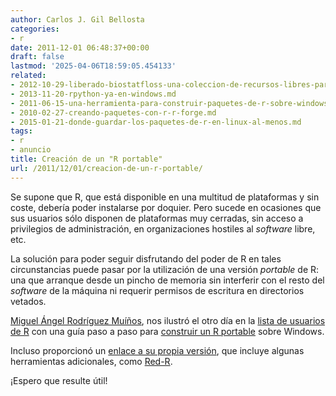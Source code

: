 ```yaml
---
author: Carlos J. Gil Bellosta
categories:
- r
date: 2011-12-01 06:48:37+00:00
draft: false
lastmod: '2025-04-06T18:59:05.454133'
related:
- 2012-10-29-liberado-biostatfloss-una-coleccion-de-recursos-libres-para-la-bioestadistica-y-la-epidemiologia.md
- 2013-11-20-rpython-ya-en-windows.md
- 2011-06-15-una-herramienta-para-construir-paquetes-de-r-sobre-windows.md
- 2010-02-27-creando-paquetes-con-r-r-forge.md
- 2015-01-21-donde-guardar-los-paquetes-de-r-en-linux-al-menos.md
tags:
- r
- anuncio
title: Creación de un "R portable"
url: /2011/12/01/creacion-de-un-r-portable/
---
```


Se supone que R, que está disponible en una multitud de plataformas y sin coste, debería poder instalarse por doquier. Pero sucede en ocasiones que sus usuarios sólo disponen de plataformas muy cerradas, sin acceso a privilegios de administración, en organizaciones hostiles al _software_ libre, etc.

La solución para poder seguir disfrutando del poder de R en tales circunstancias puede pasar por la utilización de una versión _portable_ de R: una que arranque desde un pincho de memoria sin interferir con el resto del _software_ de la máquina ni requerir permisos de escritura en directorios vetados.

[Miguel Ángel Rodríguez Muíños](http://www.epilinux.eu/), nos ilustró el otro día en la [lista de usuarios de R](https://stat.ethz.ch/mailman/listinfo/r-help-es) con una guía paso a paso para [construir un R portable](https://stat.ethz.ch/pipermail/r-help-es/2011-November/002904.html) sobre Windows.

Incluso proporcionó un [enlace a su propia versión](http://www.megaupload.com/?d=M0LOT99F), que incluye algunas herramientas adicionales, como [Red-R](http://www.red-r.org/).

¡Espero que resulte útil!